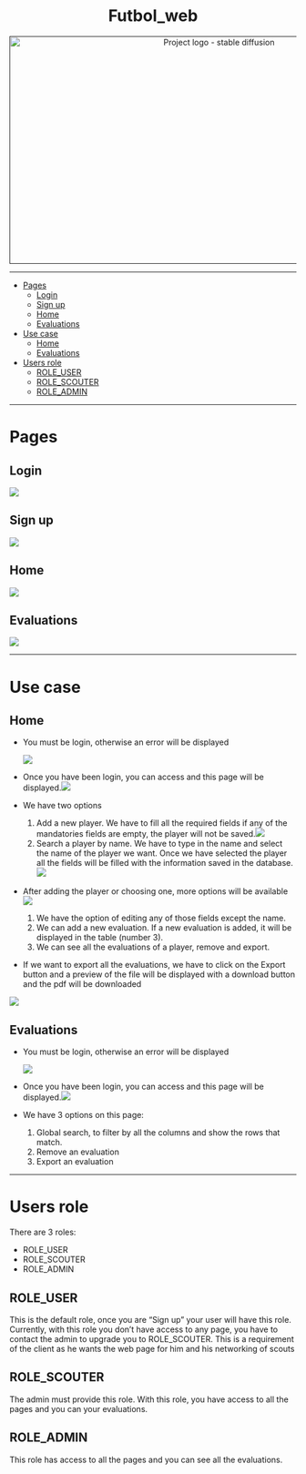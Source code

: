 <h1 align="center">Futbol_web</h1>

<p align="center">
  <a href="" rel="noopener">
 <img width=720px height=400px src="https://drive.google.com/uc?export=view&id=15fTHuD76E-N2x137RIWYUp3CCHnRz8RC" alt="Project logo - stable diffusion"></a>
</p>


* * *

*   [Pages](#pages)
    *   [Login](#login)
    *   [Sign up](#signup)
    *   [Home](#homepage)
    *   [Evaluations](#evaluationpage)
*   [Use case](#usecase)
    *   [Home](#homecase)
    *   [Evaluations](#evaluationcase)
*   [Users role](#userrole)
    *   [ROLE\_USER](#user)
    *   [ROLE\_SCOUTER](#scouter)
    *   [ROLE\_ADMIN](#admin)

* * *

Pages<a name = "pages"></a>
=====

Login<a name = "login"></a>
-----

![](https://drive.google.com/uc?export=view&id=1X2wtFBO7qNqG6BE01KQMWadfeb36mhIR)

Sign up<a name = "signup"></a>
-----

![](https://drive.google.com/uc?export=view&id=17if8kdrrWi8VM3CGm0tKb3v7qPwBeJd3)

Home<a name = "homepage"></a>
----

![](https://drive.google.com/uc?export=view&id=122NE99kxZtpsfOmmzMdBn150LEWzVA-a)

Evaluations<a name = "evaluationpage"></a>
----

![](https://drive.google.com/uc?export=view&id=1To5n7nba30txUr-SSbhoEmlI_6CLnVrH)


* * *

Use case<a name = "usecase"></a>
========

Home<a name = "homecase"></a>
----

*   You must be login, otherwise an error will be displayed
    
    ![](https://drive.google.com/uc?export=view&id=1_4rNz2bKsOcvczPy3g1vhizbSp5_XXwq)
    
*   Once you have been login, you can access and this page will be displayed.![](https://drive.google.com/uc?export=view&id=12pOfq59KCrHdOI6UcvRBagj_zAzXmn9T)
*   We have two options

    1.  Add a new player. We have to fill all the required fields if any of the mandatories fields are empty, the player will not be saved.![](https://drive.google.com/uc?export=view&id=1cbxoUQyM0R7sqbn2wQ8NtbyIP6usbiHG)
    2.  Search a player by name. We have to type in the name and select the name of the player we want. Once we have selected the player all the fields will be filled with the information saved in the database. ![](https://drive.google.com/uc?export=view&id=1XSW5HwCs6wClNFya9I3cSCYtdyrA1RqB)

*   After adding the player or choosing one, more options will be available ![](https://drive.google.com/uc?export=view&id=1-RYcUO-EqQaEqT0mpTfbhBc4rRSdzsA5)

    1.  We have the option of editing any of those fields except the name.
    2.  We can add a new evaluation. If a new evaluation is added, it will be displayed in the table (number 3).
    3.  We can see all the evaluations of a player, remove and export.

*   If we want to export all the evaluations, we have to click on the Export button and a preview of the file will be displayed with a download button and the pdf will be downloaded

![](https://drive.google.com/uc?export=view&id=18ANuRiOESaIB1JhIdwbf15XIgkeGkEYW)

Evaluations<a name = "evaluationcase"></a>
-----------

*   You must be login, otherwise an error will be displayed
    
    ![](https://drive.google.com/uc?export=view&id=1_4rNz2bKsOcvczPy3g1vhizbSp5_XXwq)
    
*   Once you have been login, you can access and this page will be displayed.![](https://drive.google.com/uc?export=view&id=1FGeMLXPEZgmIeBNlRYhnUn4jdU-K1qg0)
*   We have 3 options on this page:

    1.  Global search, to filter by all the columns and show the rows that match.
    2.  Remove an evaluation
    3.  Export an evaluation

* * *

Users role<a name = "userrole"></a>
==========

There are 3 roles:

*   ROLE\_USER
*   ROLE\_SCOUTER
*   ROLE\_ADMIN

ROLE\_USER<a name = "user"></a>
----------

This is the default role, once you are “Sign up” your user will have this role. Currently, with this role you don’t have access to any page, you have to contact the admin to upgrade you to ROLE\_SCOUTER. This is a requirement of the client as he wants the web page for him and his networking of scouts

ROLE\_SCOUTER<a name = "scouter"></a>
-------------

The admin must provide this role. With this role, you have access to all the pages and you can your evaluations.

ROLE\_ADMIN<a name = "admin"></a>
-----------

This role has access to all the pages and you can see all the evaluations.